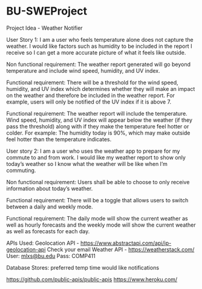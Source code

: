 # BU-SWEProject
Project Idea - Weather Notifier

User Story 1: I am a user who feels temperature alone does not capture the weather. I would like factors such as humidity to be included in the report I receive so I can get a more accurate picture of what it feels like outside.

Non functional requirement: The weather report generated will go beyond temperature and include wind speed, humidity, and UV index.

Functional requirement: There will be a threshold for the wind speed, humidity, and UV index which determines whether they will make an impact on the weather and therefore be included in the weather report. For example, users will only be notified of the UV index if it is above 7.

Functional requirement: The weather report will include the temperature. Wind speed, humidity, and UV index will appear below the weather (if they pass the threshold) along with if they make the temperature feel hotter or colder. For example: The humidity today is 90%, which may make outside feel hotter than the temperature indicates.



User story 2: I am a user who uses the weather app to prepare for my commute to and from work. I would like my weather report to show only today’s weather so I know what the weather will be like when I’m commuting.

Non functional requirement: Users shall be able to choose to only receive information about today’s weather.

Functional requirement: There will be a toggle that allows users to switch between a daily and weekly mode.

Functional requirement: The daily mode will show the current weather as well as hourly forecasts and the weekly mode will show the current weather as well as forecasts for each day.


APIs Used: 
Geolocation API - https://www.abstractapi.com/api/ip-geolocation-api Check your email
Weather API - https://weatherstack.com/ User: mlxs@bu.edu Pass: COMP411

Database Stores: 
preferred temp
time would like notifications

https://github.com/public-apis/public-apis 
https://www.heroku.com/ 

